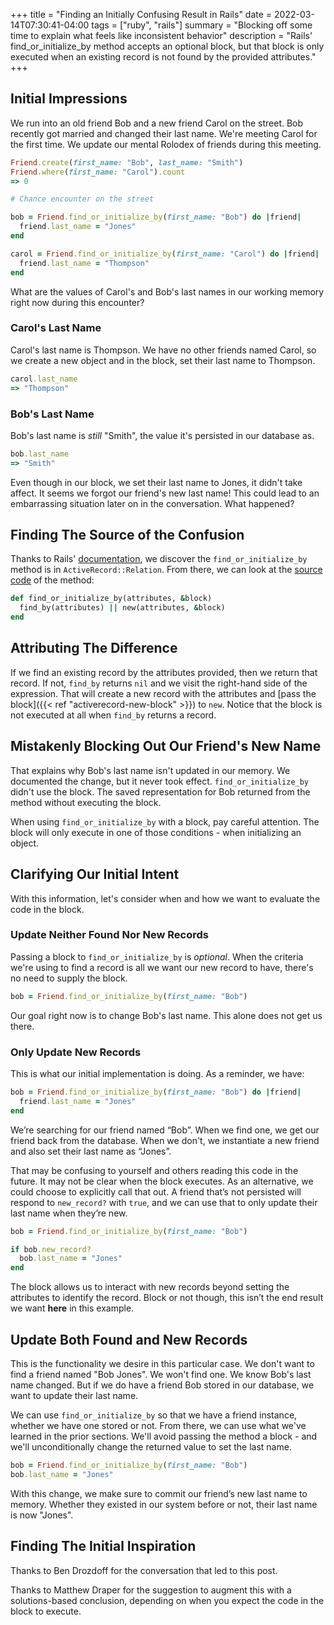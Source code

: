 +++
title = "Finding an Initially Confusing Result in Rails"
date = 2022-03-14T07:30:41-04:00
tags = ["ruby", "rails"]
summary = "Blocking off some time to explain what feels like inconsistent behavior"
description = "Rails' find_or_initialize_by method accepts an optional block, but that block is only executed when an existing record is not found by the provided attributes."
+++

## Initial Impressions

We run into an old friend Bob and a new friend Carol on the street. Bob recently got married and changed their last name. We're meeting Carol for the first time. We update our mental Rolodex of friends during this meeting.

```ruby
Friend.create(first_name: "Bob", last_name: "Smith")
Friend.where(first_name: "Carol").count
=> 0

# Chance encounter on the street

bob = Friend.find_or_initialize_by(first_name: "Bob") do |friend|
  friend.last_name = "Jones"
end

carol = Friend.find_or_initialize_by(first_name: "Carol") do |friend|
  friend.last_name = "Thompson"
end
```

What are the values of Carol's and Bob's last names in our working memory right now during this encounter?

### Carol's Last Name

Carol's last name is Thompson. We have no other friends named Carol, so we create a new object and in the block, set their last name to Thompson.

```ruby
carol.last_name
=> "Thompson"
```

### Bob's Last Name

Bob's last name is *still* "Smith", the value it's persisted in our database as.

```ruby
bob.last_name
=> "Smith"
```

Even though in our block, we set their last name to Jones, it didn't take affect. It seems we forgot our friend's new last name! This could lead to an embarrassing situation later on in the conversation. What happened?

## Finding The Source of the Confusion

Thanks to Rails' [documentation](https://api.rubyonrails.org/v7.0.2/classes/ActiveRecord/Relation.html#method-i-find_or_initialize_by), we discover the `find_or_initialize_by` method is in `ActiveRecord::Relation`. From there, we can look at the [source code](https://github.com/rails/rails/blob/de53ba56cab69fb9707785a397a59ac4aaee9d6f/activerecord/lib/active_record/relation.rb#L226) of the method:

```ruby
def find_or_initialize_by(attributes, &block)
  find_by(attributes) || new(attributes, &block)
end
```

## Attributing The Difference

If we find an existing record by the attributes provided, then we return that record. If not, `find_by` returns `nil` and we visit the right-hand side of the expression. That will create a new record with the attributes and [pass the block]({{< ref "activerecord-new-block" >}}) to `new`. Notice that the block is not executed at all when `find_by` returns a record.

## Mistakenly Blocking Out Our Friend's New Name

That explains why Bob's last name isn't updated in our memory. We documented the change, but it never took effect. `find_or_initialize_by` didn't use the block. The saved representation for Bob returned from the method without executing the block.

When using `find_or_initialize_by` with a block, pay careful attention. The block will only execute in one of those conditions - when initializing an object.

## Clarifying Our Initial Intent

With this information, let's consider when and how we want to evaluate the code in the block.

### Update Neither Found Nor New Records

Passing a block to `find_or_initialize_by` is *optional*. When the criteria we're using to find a record is all we want our new record to have, there's no need to supply the block.

```ruby
bob = Friend.find_or_initialize_by(first_name: "Bob")
```

Our goal right now is to change Bob's last name. This alone does not get us there.

### Only Update New Records

This is what our initial implementation is doing. As a reminder, we have:

```ruby
bob = Friend.find_or_initialize_by(first_name: "Bob") do |friend|
  friend.last_name = "Jones"
end
```

We’re searching for our friend named “Bob”. When we find one, we get our friend back from the database. When we don't, we instantiate a new friend and also set their last name as “Jones”.

That may be confusing to yourself and others reading this code in the future. It may not be clear when the block executes. As an alternative, we could choose to explicitly call that out. A friend that’s not persisted will respond to `new_record?` with `true`, and we can use that to only update their last name when they’re new.

```ruby
bob = Friend.find_or_initialize_by(first_name: "Bob")

if bob.new_record?
  bob.last_name = "Jones"
end
```

The block allows us to interact with new records beyond setting the attributes to identify the record. Block or not though, this isn’t the end result we want __here__ in this example.

## Update Both Found and New Records

This is the functionality we desire in this particular case. We don't want to find a friend named "Bob Jones". We won't find one. We know Bob's last name changed. But if we do have a friend Bob stored in our database, we want to update their last name.

We can use `find_or_initialize_by` so that we have a friend instance, whether we have one stored or not. From there, we can use what we've learned in the prior sections. We'll avoid passing the method a block - and we'll unconditionally change the returned value to set the last name.

```ruby
bob = Friend.find_or_initialize_by(first_name: "Bob")
bob.last_name = "Jones"
```

With this change, we make sure to commit our friend’s new last name to memory. Whether they existed in our system before or not, their last name is now "Jones".

## Finding The Initial Inspiration

Thanks to Ben Drozdoff for the conversation that led to this post.

Thanks to Matthew Draper for the suggestion to augment this with a solutions-based conclusion, depending on when you expect the code in the block to execute.
